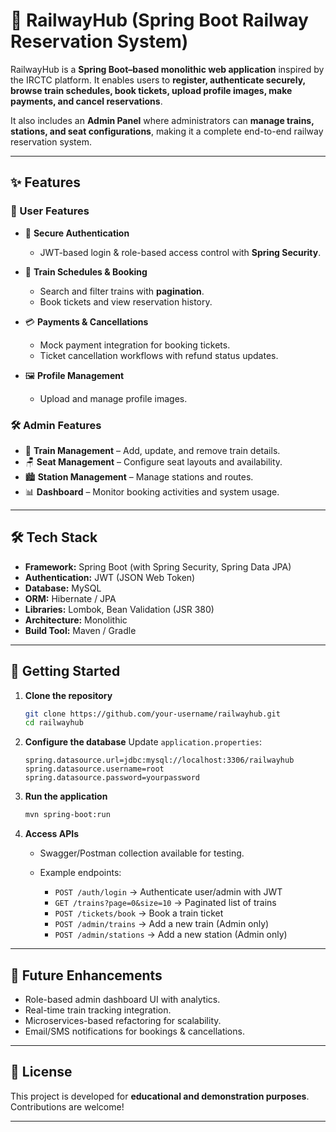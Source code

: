 # 🚆 RailwayHub (Spring Boot Railway Reservation System)

RailwayHub is a **Spring Boot–based monolithic web application** inspired by the IRCTC platform. It enables users to **register, authenticate securely, browse train schedules, book tickets, upload profile images, make payments, and cancel reservations**.

It also includes an **Admin Panel** where administrators can **manage trains, stations, and seat configurations**, making it a complete end-to-end railway reservation system.

---

## ✨ Features

### 👤 User Features

* 🔐 **Secure Authentication**

  * JWT-based login & role-based access control with **Spring Security**.
* 📅 **Train Schedules & Booking**

  * Search and filter trains with **pagination**.
  * Book tickets and view reservation history.
* 💳 **Payments & Cancellations**

  * Mock payment integration for booking tickets.
  * Ticket cancellation workflows with refund status updates.
* 🖼️ **Profile Management**

  * Upload and manage profile images.

### 🛠️ Admin Features

* 🚂 **Train Management** – Add, update, and remove train details.
* 🪑 **Seat Management** – Configure seat layouts and availability.
* 🏙️ **Station Management** – Manage stations and routes.
* 📊 **Dashboard** – Monitor booking activities and system usage.

---

## 🛠️ Tech Stack

* **Framework:** Spring Boot (with Spring Security, Spring Data JPA)
* **Authentication:** JWT (JSON Web Token)
* **Database:** MySQL
* **ORM:** Hibernate / JPA
* **Libraries:** Lombok, Bean Validation (JSR 380)
* **Architecture:** Monolithic
* **Build Tool:** Maven / Gradle

---

## 🚀 Getting Started

1. **Clone the repository**

   ```bash
   git clone https://github.com/your-username/railwayhub.git
   cd railwayhub
   ```

2. **Configure the database**
   Update `application.properties`:

   ```properties
   spring.datasource.url=jdbc:mysql://localhost:3306/railwayhub
   spring.datasource.username=root
   spring.datasource.password=yourpassword
   ```

3. **Run the application**

   ```bash
   mvn spring-boot:run
   ```

4. **Access APIs**

   * Swagger/Postman collection available for testing.
   * Example endpoints:

     * `POST /auth/login` → Authenticate user/admin with JWT
     * `GET /trains?page=0&size=10` → Paginated list of trains
     * `POST /tickets/book` → Book a train ticket
     * `POST /admin/trains` → Add a new train (Admin only)
     * `POST /admin/stations` → Add a new station (Admin only)

---

## 📌 Future Enhancements

* Role-based admin dashboard UI with analytics.
* Real-time train tracking integration.
* Microservices-based refactoring for scalability.
* Email/SMS notifications for bookings & cancellations.

---

## 📖 License

This project is developed for **educational and demonstration purposes**. Contributions are welcome!

---

